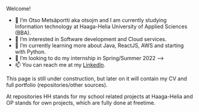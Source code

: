 Welcome!

- 👋 I’m Otso Metsäportti aka otsojm and I am currently studying Information technology at Haaga-Helia University of Applied Sciences (BBA).
- 👀 I’m interested in Software development and Cloud services.
- 🌱 I’m currently learning more about Java, ReactJS, AWS and starting with Python.
- 💞️ I’m looking to do my internship in Spring/Summer 2022 -->
- 📫 You can reach me at my [LinkedIn](https://fi.linkedin.com/in/otso-metsaportti).

This page is still under construction, but later on it will contain my CV and full portfolio (repositories/other sources).

At repositories HH stands for my school related projects at Haaga-Helia and OP stands for own projects, which are fully done at freetime.

<!---
otsojm/otsojm is a ✨ special ✨ repository because its `README.md` (this file) appears on your GitHub profile.
You can click the Preview link to take a look at your changes.
--->
